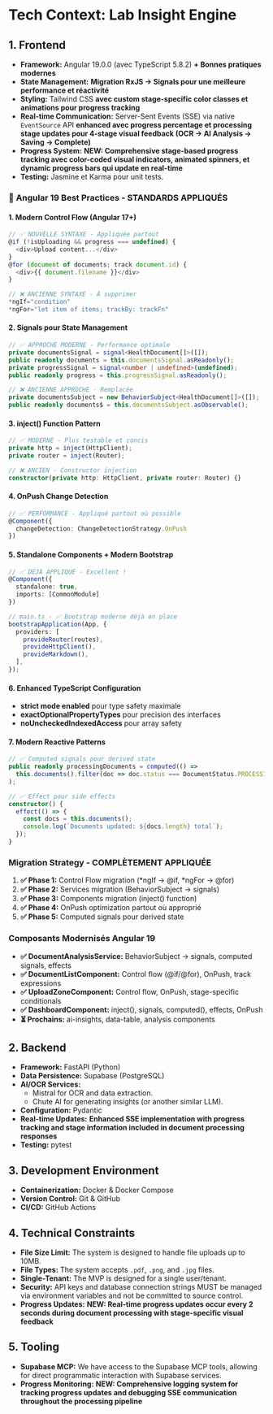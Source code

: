 # Tech Context: Lab Insight Engine

## 1. Frontend

- **Framework:** Angular 19.0.0 (avec TypeScript 5.8.2) **+ Bonnes pratiques modernes**
- **State Management:** **Migration RxJS → Signals pour une meilleure performance et réactivité**
- **Styling:** Tailwind CSS **avec custom stage-specific color classes et animations pour progress tracking**
- **Real-time Communication:** Server-Sent Events (SSE) via native `EventSource` API **enhanced avec progress percentage et processing stage updates pour 4-stage visual feedback (OCR → AI Analysis → Saving → Complete)**
- **Progress System:** **NEW: Comprehensive stage-based progress tracking avec color-coded visual indicators, animated spinners, et dynamic progress bars qui update en real-time**
- **Testing:** Jasmine et Karma pour unit tests.

### 🚀 **Angular 19 Best Practices - STANDARDS APPLIQUÉS**

#### **1. Modern Control Flow (Angular 17+)**
```typescript
// ✅ NOUVELLE SYNTAXE - Appliquée partout
@if (!isUploading && progress === undefined) {
  <div>Upload content...</div>
}
@for (document of documents; track document.id) {
  <div>{{ document.filename }}</div>
}

// ❌ ANCIENNE SYNTAXE - À supprimer
*ngIf="condition"
*ngFor="let item of items; trackBy: trackFn"
```

#### **2. Signals pour State Management**
```typescript
// ✅ APPROCHE MODERNE - Performance optimale
private documentsSignal = signal<HealthDocument[]>([]);
public readonly documents = this.documentsSignal.asReadonly();
private progressSignal = signal<number | undefined>(undefined);
public readonly progress = this.progressSignal.asReadonly();

// ❌ ANCIENNE APPROCHE - Remplacée
private documentsSubject = new BehaviorSubject<HealthDocument[]>([]);
public readonly documents$ = this.documentsSubject.asObservable();
```

#### **3. inject() Function Pattern**
```typescript
// ✅ MODERNE - Plus testable et concis
private http = inject(HttpClient);
private router = inject(Router);

// ❌ ANCIEN - Constructor injection
constructor(private http: HttpClient, private router: Router) {}
```

#### **4. OnPush Change Detection**
```typescript
// ✅ PERFORMANCE - Appliqué partout où possible
@Component({
  changeDetection: ChangeDetectionStrategy.OnPush
})
```

#### **5. Standalone Components + Modern Bootstrap**
```typescript
// ✅ DÉJÀ APPLIQUÉ - Excellent !
@Component({
  standalone: true,
  imports: [CommonModule]
})

// main.ts - ✅ Bootstrap moderne déjà en place
bootstrapApplication(App, {
  providers: [
    provideRouter(routes),
    provideHttpClient(),
    provideMarkdown(),
  ],
});
```

#### **6. Enhanced TypeScript Configuration**
- **strict mode enabled** pour type safety maximale
- **exactOptionalPropertyTypes** pour precision des interfaces
- **noUncheckedIndexedAccess** pour array safety

#### **7. Modern Reactive Patterns**
```typescript
// ✅ Computed signals pour derived state
public readonly processingDocuments = computed(() => 
  this.documents().filter(doc => doc.status === DocumentStatus.PROCESSING)
);

// ✅ Effect pour side effects
constructor() {
  effect(() => {
    const docs = this.documents();
    console.log(`Documents updated: ${docs.length} total`);
  });
}
```

### **Migration Strategy - COMPLÈTEMENT APPLIQUÉE**
1. **✅ Phase 1:** Control Flow migration (*ngIf → @if, *ngFor → @for)
2. **✅ Phase 2:** Services migration (BehaviorSubject → signals)
3. **✅ Phase 3:** Components migration (inject() function)
4. **✅ Phase 4:** OnPush optimization partout où approprié
5. **✅ Phase 5:** Computed signals pour derived state

### **Composants Modernisés Angular 19**
- **✅ DocumentAnalysisService:** BehaviorSubject → signals, computed signals, effects
- **✅ DocumentListComponent:** Control flow (@if/@for), OnPush, track expressions
- **✅ UploadZoneComponent:** Control flow, OnPush, stage-specific conditionals
- **✅ DashboardComponent:** inject(), signals, computed(), effects, OnPush
- **⏳ Prochains:** ai-insights, data-table, analysis components

## 2. Backend

- **Framework:** FastAPI (Python)
- **Data Persistence:** Supabase (PostgreSQL)
- **AI/OCR Services:**
    - Mistral for OCR and data extraction.
    - Chute AI for generating insights (or another similar LLM).
- **Configuration:** Pydantic
- **Real-time Updates:** **Enhanced SSE implementation with progress tracking and stage information included in document processing responses**
- **Testing:** pytest

## 3. Development Environment

- **Containerization:** Docker & Docker Compose
- **Version Control:** Git & GitHub
- **CI/CD:** GitHub Actions

## 4. Technical Constraints

- **File Size Limit:** The system is designed to handle file uploads up to 10MB.
- **File Types:** The system accepts `.pdf`, `.png`, and `.jpg` files.
- **Single-Tenant:** The MVP is designed for a single user/tenant.
- **Security:** API keys and database connection strings MUST be managed via environment variables and not be committed to source control.
- **Progress Updates:** **NEW: Real-time progress updates occur every 2 seconds during document processing with stage-specific visual feedback**

## 5. Tooling

- **Supabase MCP:** We have access to the Supabase MCP tools, allowing for direct programmatic interaction with Supabase services.
- **Progress Monitoring:** **NEW: Comprehensive logging system for tracking progress updates and debugging SSE communication throughout the processing pipeline** 